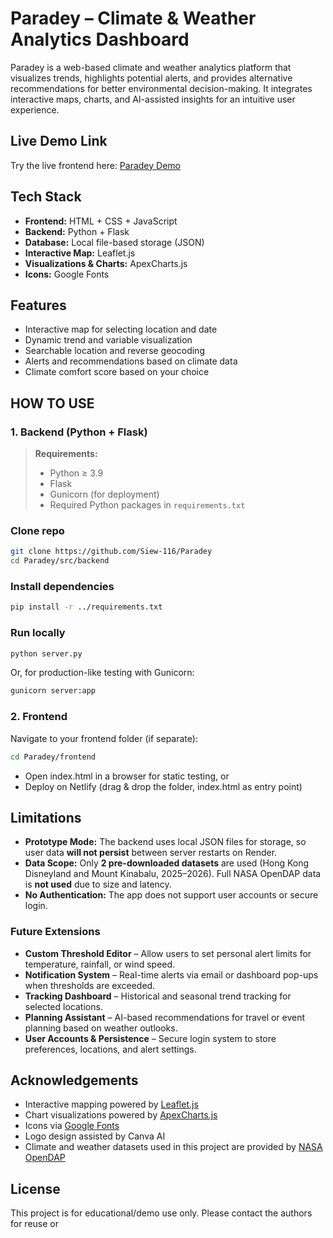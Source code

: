 # Paradey – Climate & Weather Analytics Dashboard
Paradey is a web-based climate and weather analytics platform that visualizes trends, highlights potential alerts, and provides alternative recommendations for better environmental decision-making. It integrates interactive maps, charts, and AI-assisted insights for an intuitive user experience.

## Live Demo Link
Try the live frontend here: [Paradey Demo](https://your-netlify-link.netlify.app)

## Tech Stack
- **Frontend:** HTML + CSS + JavaScript  
- **Backend:** Python + Flask  
- **Database:** Local file-based storage (JSON)  
- **Interactive Map:** Leaflet.js  
- **Visualizations & Charts:** ApexCharts.js  
- **Icons:** Google Fonts  

## Features
- Interactive map for selecting location and date  
- Dynamic trend and variable visualization  
- Searchable location and reverse geocoding  
- Alerts and recommendations based on climate data  
- Climate comfort score based on your choice

## HOW TO USE
### 1. Backend (Python + Flask)
> **Requirements:**  
> - Python ≥ 3.9  
> - Flask  
> - Gunicorn (for deployment)  
> - Required Python packages in `requirements.txt`

### Clone repo
```bash
git clone https://github.com/Siew-116/Paradey
cd Paradey/src/backend
```

### Install dependencies
```bash
pip install -r ../requirements.txt
```

### Run locally
```bash
python server.py
```

Or, for production-like testing with Gunicorn:
```bash
gunicorn server:app
```

### 2. Frontend
Navigate to your frontend folder (if separate):
```bash
cd Paradey/frontend
```
- Open index.html in a browser for static testing, or
- Deploy on Netlify (drag & drop the folder, index.html as entry point)

## Limitations
- **Prototype Mode:** The backend uses local JSON files for storage, so user data **will not persist** between server restarts on Render.  
- **Data Scope:** Only **2 pre-downloaded datasets** are used (Hong Kong Disneyland and Mount Kinabalu, 2025–2026). Full NASA OpenDAP data is **not used** due to size and latency.  
- **No Authentication:** The app does not support user accounts or secure login.  

### Future Extensions
- **Custom Threshold Editor** – Allow users to set personal alert limits for temperature, rainfall, or wind speed.  
- **Notification System** – Real-time alerts via email or dashboard pop-ups when thresholds are exceeded.  
- **Tracking Dashboard** – Historical and seasonal trend tracking for selected locations.  
- **Planning Assistant** – AI-based recommendations for travel or event planning based on weather outlooks.  
- **User Accounts & Persistence** – Secure login system to store preferences, locations, and alert settings.

## Acknowledgements
- Interactive mapping powered by [Leaflet.js](https://leafletjs.com/)  
- Chart visualizations powered by [ApexCharts.js](https://apexcharts.com/)  
- Icons via [Google Fonts](https://fonts.google.com/)  
- Logo design assisted by Canva AI  
- Climate and weather datasets used in this project are provided by [NASA OpenDAP](https://opendap.org/)

## License
This project is for educational/demo use only. Please contact the authors for reuse or
